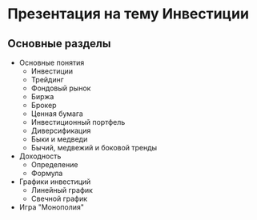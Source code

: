 # Презентация на тему Инвестиции

## Основные разделы
- Основные понятия  
    - Инвестиции
    - Трейдинг
    - Фондовый рынок
    - Биржа
    - Брокер
    - Ценная бумага
    - Инвестиционный портфель
    - Диверсификация
    - Быки и медведи
    - Бычий, медвежий и боковой тренды
- Доходность
    - Определение
    - Формула
- Графики инвестиций
    - Линейный график
    - Свечной график
- Игра "Монополия"
